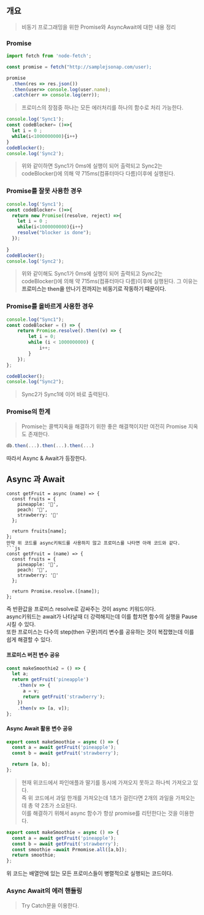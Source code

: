 ## 개요

> 비동기 프로그래밍을 위한 Promise와 AsyncAwait에 대한 내용 정리

### Promise

```js
import fetch from 'node-fetch';

const promise = fetch("http://samplejsonap.com/user);

promise
  .then(res => res.json())
  .then(user=> console.log(user.name);
  .catch(err => console.log(err));

```
> 프로미스의 장점중 하나는 모든 에러처리를 하나의 함수로 처리 가능한다.  

```js
console.log('Sync1');
const codeBlocker= ()=>{
  let i = 0 ;
  while(i<1000000000){i++}
}
codeBlocker();
console.log('Sync2');

```
> 위와 같이하면 Sync1가 0ms에 실행이 되어 출력되고 Sync2는 codeBlocker()에 의해 약 715ms(컴퓨터마다 다름)이후에 실행된다.

### Promise를 잘못 사용한 경우
```js
console.log('Sync1');
const codeBlocker= ()=>{ 
  return new Promise((resolve, reject) =>{
    let i = 0 ;
    while(i<1000000000){i++}
    resolve("blocker is done");
  });
  
}
codeBlocker();
console.log('Sync2');

```
> 위와 같이해도 Sync1가 0ms에 실행이 되어 출력되고 Sync2는 codeBlocker()에 의해 약 715ms(컴퓨터마다 다름)이후에 실행된다.
그 이유는 **프로미스는 then을 만나기 전까지는 비동기로 작동하기 때문이다.**

### Promise를 올바르게 사용한 경우
```js
console.log("Sync1");
const codeBlocker = () => {
	return Promise.resolve().then((v) => {
		let i = 0;
		while (i < 1000000000) {
			i++;
		}
	});
};

codeBlocker();
console.log("Sync2");
```
> Sync2가 Sync1에 이어 바로 출력된다.

### Promise의 한계
> Promise는 콜백지옥을 해결하기 위한 좋은 해결책이지만 여전히 Promise 지옥도 존재한다.
```js
db.then(...).then(...).then(...)
```
따라서 Async & Await가 등장한다.


## Async 과 Await
```
const getFruit = async (name) => {
  const fruits = {
    pineapple: '🍍',
    peach: '🍑',
    strawberry: '🍓'
  };

  return fruits[name];
};
만약 위 코드를 async키워드를 사용하지 않고 프로미스를 나타면 아래 코드와 같다.  
```js
const getFruit = (name) => {
  const fruits = {
    pineapple: '🍍',
    peach: '🍑',
    strawberry: '🍓'
  };

  return Promise.resolve.([name]);
};
```
즉 반환값을 프로미스 resolve로 감싸주는 것이 async 키워드이다.  
async키워드는 await가 나타날때 더 강력해지는데 이를 합치면 함수의 실행을 Pause 시킬 수 있다.  
또한 프로미스는 다수의 step(then 구문)끼리 변수를 공유하는 것이 복잡했는데 이를 쉽게 해결할 수 있다.
#### 프로미스 버전 변수 공유
```js
const makeSmoothie2 = () => {
  let a;
  return getFruit('pineapple')
    .then(v => {
      a = v;
      return getFruit('strawberry');
    })
    .then(v => [a, v]);
};
```
#### Async Await 활용 변수 공유
```js
export const makeSmoothie = async () => {
  const a = await getFruit('pineapple');
  const b = await getFruit('strawberry');

  return [a, b];
};
```

> 현재 위코드에서 파인애플과 딸기를 동시에 가져오지 못하고 하나씩 가져오고 있다.  
즉 위 코드에서 과일 한개를 가져오는데 1초가 걸린다면 2개의 과일을 가져오는데 총 약 2초가 소요된다.  
이를 해결하기 위해서 async 함수가 항상 promise를 리턴한다는 것을 이용한다.

```js
export const makeSmoothie = async () => {
  const a = await getFruit('pineapple');
  const b = await getFruit('strawberry');
  const smoothie =await Prmomise.all([a,b]);
  return smoothie;
};
```
위 코드는 배열안에 있는 모든 프로미스들이 병렬적으로 실행되는 코드이다.

### Async Await의 에러 핸들링
> Try Catch문을 이용한다. 
